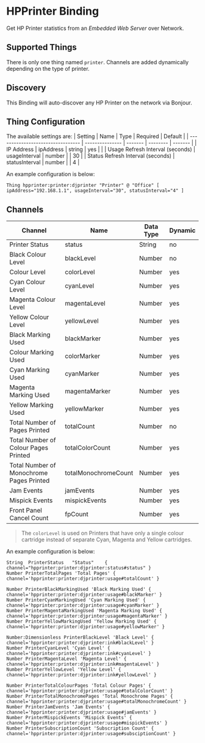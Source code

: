 # HPPrinter Binding

Get HP Printer statistics from an _Embedded Web Server_ over Network.

## Supported Things

There is only one thing named `printer`. Channels are added dynamically depending on the type of printer.

## Discovery

This Binding will auto-discover any HP Printer on the network via Bonjour. 

## Thing Configuration

The available settings are:
| Setting                           | Name            | Type    | Required | Default |
| --------------------------------- | --------------- | ------- | -------- | ------- |
| IP Address                        | ipAddress       | string  | yes      |         |
| Usage Refresh Interval (seconds)  | usageInterval   | number  |          | 30      |
| Status Refresh Interval (seconds) | statusInterval  | number  |          | 4       |

An example configuration is below:

```
Thing hpprinter:printer:djprinter "Printer" @ "Office" [ ipAddress="192.168.1.1", usageInterval="30", statusInterval="4" ]
```

## Channels

| Channel                                    | Name                 | Data Type | Dynamic |
| ------------------------------------------ | -------------------- | --------- | ------- |
| Printer Status                             | status               | String    | no      |
| Black Colour Level                         | blackLevel           | Number    | no      |
| Colour Level                               | colorLevel           | Number    | yes     |
| Cyan Colour Level                          | cyanLevel            | Number    | yes     |
| Magenta Colour Level                       | magentaLevel         | Number    | yes     |
| Yellow Colour Level                        | yellowLevel          | Number    | yes     |
| Black Marking Used                         | blackMarker          | Number    | yes     |
| Colour Marking Used                        | colorMarker          | Number    | yes     |
| Cyan Marking Used                          | cyanMarker           | Number    | yes     |
| Magenta Marking Used                       | magentaMarker        | Number    | yes     |
| Yellow Marking Used                        | yellowMarker         | Number    | yes     |
| Total Number of Pages Printed              | totalCount           | Number    | no      |
| Total Number of Colour Pages Printed       | totalColorCount      | Number    | yes     |
| Total Number of Monochrome Pages Printed   | totalMonochromeCount | Number    | yes     |
| Jam Events                                 | jamEvents            | Number    | yes     |
| Mispick Events                             | mispickEvents        | Number    | yes     |
| Front Panel Cancel Count                   | fpCount              | Number    | yes     |

> The `colorLevel` is used on Printers that have only a single colour cartridge instead of separate Cyan, Magenta and Yellow cartridges.

An example configuration is below:

```
String	PrinterStatus	"Status"	{ channel="hpprinter:printer:djprinter:status#status" }
Number PrinterTotalPages 'Total Pages' { channel='hpprinter:printer:djprinter:usage#totalCount' }

Number PrinterBlackMarkingUsed 'Black Marking Used' { channel='hpprinter:printer:djprinter:usage#blackMarker' }
Number PrinterCyanMarkingUsed 'Cyan Marking Used' { channel='hpprinter:printer:djprinter:usage#cyanMarker' }
Number PrinterMagentaMarkingUsed 'Magenta Marking Used' { channel='hpprinter:printer:djprinter:usage#magentaMarker' }
Number PrinterYellowMarkingUsed 'Yellow Marking Used' { channel='hpprinter:printer:djprinter:usage#yellowMarker' }

Number:Dimensionless PrinterBlackLevel 'Black Level' { channel='hpprinter:printer:djprinter:ink#blackLevel' }
Number PrinterCyanLevel 'Cyan Level' { channel='hpprinter:printer:djprinter:ink#cyanLevel' }
Number PrinterMagentaLevel 'Magenta Level' { channel='hpprinter:printer:djprinter:ink#magentaLevel' }
Number PrinterYellowLevel 'Yellow Level' { channel='hpprinter:printer:djprinter:ink#yellowLevel' }

Number PrinterTotalColourPages 'Total Colour Pages' { channel='hpprinter:printer:djprinter:usage#totalColorCount' }
Number PrinterTotalMonochromePages 'Total Monochrome Pages' { channel='hpprinter:printer:djprinter:usage#totalMonochromeCount' }
Number PrinterJamEvents 'Jam Events' { channel='hpprinter:printer:djprinter:usage#jamEvents' }
Number PrinterMispickEvents 'Mispick Events' { channel='hpprinter:printer:djprinter:usage#mispickEvents' }
Number PrinterSubscriptionCount 'Subscription Count' { channel='hpprinter:printer:djprinter:usage#subsciptionCount' }
```
